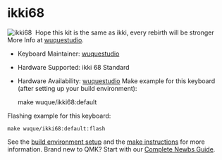 # ikki68

![ikki68](https://ikki68.com/wp-content/uploads/2020/06/cover-ikki68-coronation-2.jpg)
​
Hope this kit is the same as ikki, every rebirth will be stronger
More Info at [wuquestudio](https://shop.wuquestudio.com/).
​
* Keyboard Maintainer: [wuquestudio](https://shop.wuquestudio.com)
* Hardware Supported: ikki 68 Standard
* Hardware Availability: [wuquestudio](https://shop.wuquestudio.com/products/ikki68)
​
Make example for this keyboard (after setting up your build environment):

    make wuque/ikki68:default

Flashing example for this keyboard:

    make wuque/ikki68:default:flash

See the [build environment setup](https://docs.qmk.fm/#/getting_started_build_tools) and the [make instructions](https://docs.qmk.fm/#/getting_started_make_guide) for more information. Brand new to QMK? Start with our [Complete Newbs Guide](https://docs.qmk.fm/#/newbs).

